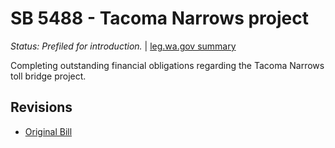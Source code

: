 # SB 5488 - Tacoma Narrows project
*Status: Prefiled for introduction.* | [leg.wa.gov summary](https://app.leg.wa.gov/billsummary?BillNumber=5488&Year=2021)

Completing outstanding financial obligations regarding the Tacoma Narrows toll bridge project.

## Revisions
* [Original Bill](1/)